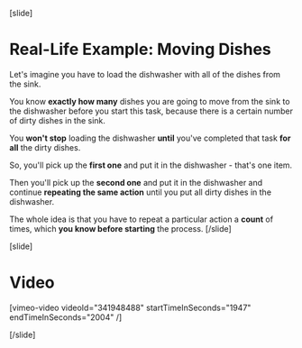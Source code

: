 [slide]
# Real-Life Example: Moving Dishes
Let's imagine you have to load the dishwasher with all of the dishes from the sink.

You know **exactly how many** dishes you are going to move from the sink to the dishwasher before you start this task, because there is a certain number of dirty dishes in the sink.

You **won't stop** loading the dishwasher **until** you've completed that task **for all** the dirty dishes.

So, you'll pick up the **first one** and put it in the dishwasher - that's one item.

Then you'll pick up the **second one** and put it in the dishwasher and continue **repeating the same action** until you put all dirty dishes in the dishwasher.

The whole idea is that you have to repeat a particular action a **count** of times, which **you know before starting** the process.
[/slide]

[slide]
# Video

[vimeo-video videoId="341948488" startTimeInSeconds="1947" endTimeInSeconds="2004" /]

[/slide]